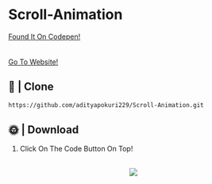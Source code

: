# Scroll-Animation
<a href="https://codepen.io/isladjan" target="_blank">Found It On Codepen!</a>
<br>  <br> <br>
<a href="https://bit.ly/2XmyJiF" target="_blank">Go To Website!</a>
## 📂 | Clone
```sh
https://github.com/adityapokuri229/Scroll-Animation.git
```

## 🌞 | Download
1) Click On The Code Button On Top!
<br>
<div align="center">
  <img src="https://cdn.discordapp.com/attachments/866953240548868106/888740704573091990/unknown.png">
  <br> <br>
</div>




